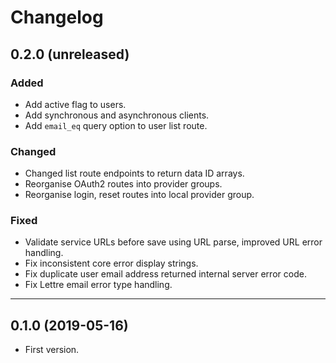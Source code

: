 # Changelog

## 0.2.0 (unreleased)

### Added

- Add active flag to users.
- Add synchronous and asynchronous clients.
- Add `email_eq` query option to user list route.

### Changed

- Changed list route endpoints to return data ID arrays.
- Reorganise OAuth2 routes into provider groups.
- Reorganise login, reset routes into local provider group.

### Fixed

- Validate service URLs before save using URL parse, improved URL error handling.
- Fix inconsistent core error display strings.
- Fix duplicate user email address returned internal server error code.
- Fix Lettre email error type handling.

---

## 0.1.0 (2019-05-16)

- First version.
